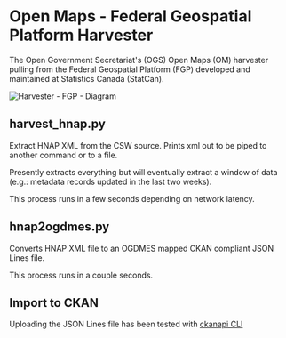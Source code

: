 # Open Maps - Federal Geospatial Platform Harvester
The Open Government Secretariat's (OGS) Open Maps (OM) harvester pulling from the Federal Geospatial Platform (FGP) developed and maintained at Statistics Canada (StatCan).

![Harvester - FGP - Diagram](https://raw.githubusercontent.com/open-data/harvester-FGP/master/docs/Harvest%20Diagram.png)

## harvest_hnap.py
Extract HNAP XML from the CSW source.  Prints xml out to be piped to another command or to a file.

Presently extracts everything but will eventually extract a window of data (e.g.: metadata records updated in the last two weeks).

This process runs in a few seconds depending on network latency.

## hnap2ogdmes.py
Converts HNAP XML file to an OGDMES mapped CKAN compliant JSON Lines file.

This process runs in a couple seconds.

## Import to CKAN
Uploading the JSON Lines file has been tested with [ckanapi CLI](https://github.com/ckan/ckanapi)